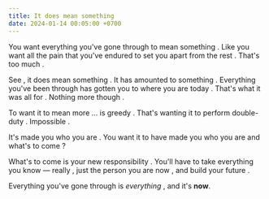 ```yaml
---
title: It does mean something
date: 2024-01-14 00:05:00 +0700
---
```


You want everything you've gone through to mean something . Like you want all the pain that you've endured to set you apart from the rest . That's too much . 

See , it does mean something . It has amounted to something . Everything you've been through has gotten you to where you are today . That's what it was all for . Nothing more though . 

To want it to mean more ... is greedy . That's wanting it to perform double-duty . Impossible . 

It's made you who you are . You want it to have made you who you are and what's to come ? 

What's to come is your new responsibility . You'll have to take everything you know — really , just the person you are now , and build your future . 

Everything you've gone through is *everything* , and it's **now**.
